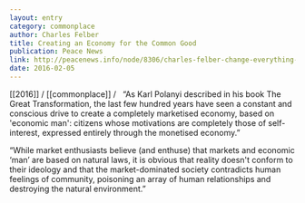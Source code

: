 ```yaml
---
layout: entry
category: commonplace
author: Charles Felber
title: Creating an Economy for the Common Good
publication: Peace News
link: http://peacenews.info/node/8306/charles-felber-change-everything-creating-economy-common-good
date: 2016-02-05
---
```


[[2016]] / [[commonplace]] / 
 
“As Karl Polanyi described in his book The Great Transformation, the last few hundred years have seen a constant and conscious drive to create a completely marketised economy, based on 'economic man': citizens whose motivations are completely those of self-interest, expressed entirely through the monetised economy.”

“While market enthusiasts believe (and enthuse) that markets and economic ‘man’ are based on natural laws, it is obvious that reality doesn't conform to their ideology and that the market-dominated society contradicts human feelings of community, poisoning an array of human relationships and destroying the natural environment.”


